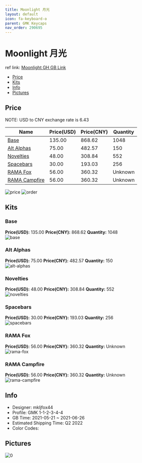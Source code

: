 ```yaml
---
title: Moonlight 月光
layout: default
icon: fa-keyboard-o
parent: GMK Keycaps
nav_order: 290695
---
```


# Moonlight 月光

ref link: [Moonlight GH GB Link](https://geekhack.org/index.php?topic=112954.0)

* [Price](#price)
* [Kits](#kits)
* [Info](#info)
* [Pictures](#pictures)

## Price

NOTE: USD to CNY exchange rate is 6.43

| Name          | Price(USD)   |  Price(CNY) | Quantity |
| ------------- | ------------ |  ---------- | -------- |
|[Base](#base)|135.00|868.62|1048|
|[Alt Alphas](#alt-alphas)|75.00|482.57|150|
|[Novelties](#novelties)|48.00|308.84|552|
|[Spacebars](#spacebars)|30.00|193.03|256|
|[RAMA Fox](#rama-fox)|56.00|360.32|Unknown|
|[RAMA Campfire](#rama-campfire)|56.00|360.32|Unknown|

<img src="{{ 'assets/images/gmk-keycaps/Moonlight/price.png' | relative_url }}" alt="price" class="image featured">
<img src="{{ 'assets/images/gmk-keycaps/Moonlight/order.png' | relative_url }}" alt="order" class="image featured">

## Kits
### Base  
**Price(USD):** 135.00	**Price(CNY):** 868.62	**Quantity:** 1048  
<img src="{{ 'assets/images/gmk-keycaps/Moonlight/kits_pics/base.jpg' | relative_url }}" alt="base" class="image featured">

### Alt Alphas  
**Price(USD):** 75.00	**Price(CNY):** 482.57	**Quantity:** 150  
<img src="{{ 'assets/images/gmk-keycaps/Moonlight/kits_pics/alt-alphas.jpg' | relative_url }}" alt="alt-alphas" class="image featured">

### Novelties  
**Price(USD):** 48.00	**Price(CNY):** 308.84	**Quantity:** 552  
<img src="{{ 'assets/images/gmk-keycaps/Moonlight/kits_pics/novelties.png' | relative_url }}" alt="novelties" class="image featured">

### Spacebars  
**Price(USD):** 30.00	**Price(CNY):** 193.03	**Quantity:** 256  
<img src="{{ 'assets/images/gmk-keycaps/Moonlight/kits_pics/spacebars.jpg' | relative_url }}" alt="spacebars" class="image featured">

### RAMA Fox  
**Price(USD):** 56.00	**Price(CNY):** 360.32	**Quantity:** Unknown  
<img src="{{ 'assets/images/gmk-keycaps/Moonlight/kits_pics/rama-fox.png' | relative_url }}" alt="rama-fox" class="image featured">

### RAMA Campfire  
**Price(USD):** 56.00	**Price(CNY):** 360.32	**Quantity:** Unknown  
<img src="{{ 'assets/images/gmk-keycaps/Moonlight/kits_pics/rama-campfire.png' | relative_url }}" alt="rama-campfire" class="image featured">

## Info
* Designer: mkljfox44  
* Profile: GMK 1-1-2-3-4-4  
* GB Time: 2021-05-21 ~ 2021-06-26  
* Estimated Shipping Time: Q2 2022  
* Color Codes:  


## Pictures  
<img src="{{ 'assets/images/gmk-keycaps/Moonlight/rendering_pics/0.png' | relative_url }}" alt="0" class="image featured">
